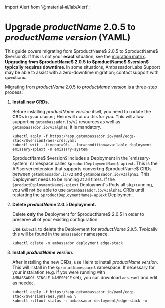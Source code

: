 import Alert from '@material-ui/lab/Alert';

# Upgrade $productName$ 2.0.5 to $productName$ $version$ (YAML)

<Alert severity="info">
  This guide covers migrating from $productName$ 2.0.5 to $productName$ $version$. If
  this is not your <b>exact</b> situation, see the <a href="../../../../migration-matrix">migration
  matrix</a>.
</Alert>

<Alert severity="warning">
  <b>Upgrading from $productName$ 2.0.5 to $productName$ $version$ typically requires downtime.</b>
  In some situations, Ambassador Labs Support may be able to assist with a zero-downtime migration;
  contact support with questions.
</Alert>

Migrating from $productName$ 2.0.5 to $productName$ $version$ is a three-step process:

1. **Install new CRDs.**

   Before installing $productName$ $version$ itself, you need to update the CRDs in
   your cluster; Helm will not do this for you. This will allow supporting
   `getambassador.io/v2` resources as well as `getambassador.io/v3alpha1`; it is mandatory.

   ```
   kubectl apply -f https://app.getambassador.io/yaml/edge-stack/$version$/aes-crds.yaml
   kubectl wait --timeout=90s --for=condition=available deployment emissary-apiext -n emissary-system
   ```

   <Alert severity="info">
     $productName$ $version$ includes a Deployment in the `emissary-system` namespace
     called <code>$productDeploymentName$-apiext</code>. This is the APIserver extension
     that supports converting $productName$ CRDs between <code>getambassador.io/v2</code>
     and <code>getambassador.io/v3alpha1</code>. This Deployment needs to be running at
     all times.
   </Alert>

   <Alert severity="warning">
     If the <code>$productDeploymentName$-apiext</code> Deployment's Pods all stop running,
     you will not be able to use <code>getambassador.io/v3alpha1</code> CRDs until restarting
     the <code>$productDeploymentName$-apiext</code> Deployment.
   </Alert>

2. **Delete $productName$ 2.0.5 Deployment.**

   <Alert severity="warning">
     Delete <b>only</b> the Deployment for $productName$ 2.0.5 in order to preserve all of
     your existing configuration.
   </Alert>

   Use `kubectl` to delete the Deployment for $productName$ 2.0.5. Typically, this will be found
   in the `ambassador` namespace.

   ```
   kubectl delete -n ambassador deployment edge-stack
   ```

3. **Install $productName$ $version$.**

   After installing the new CRDs, use Helm to install $productName$ $version$. This will install
   in the `$productNamespace$` namespace. If necessary for your installation (e.g. if you were
   running with `AMBASSADOR_SINGLE_NAMESPACE` set), you can download `aes.yaml` and edit as
   needed.

   ```
   kubectl apply -f https://app.getambassador.io/yaml/edge-stack/$version$/aes.yaml && \
   kubectl rollout status -n ambassador deployment/edge-stack -w
   ```
